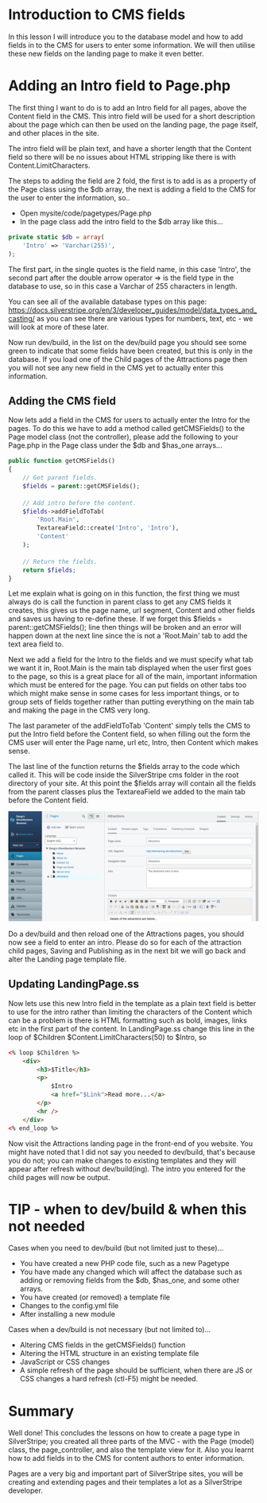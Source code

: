 # Introduction to CMS fields

In this lesson I will introduce you to the database model and how to add fields in to the CMS for users to enter some information. We will then utilise these new fields on the landing page to make it even better.

# Adding an Intro field to Page.php

The first thing I want to do is to add an Intro field for all pages, above the Content field in the CMS. This intro field will be used for a short description about the page which can then be used on the landing page, the page itself, and other places in the site.

The intro field will be plain text, and have a shorter length that the Content field so there will be no issues about HTML stripping like there is with Content.LimitCharacters.

The steps to adding the field are 2 fold, the first is to add is as a property of the Page class using the $db array, the next is adding a field to the CMS for the user to enter the information, so..

* Open mysite/code/pagetypes/Page.php
* In the page class add the intro field to the $db array like this...

```php
private static $db = array(
    'Intro' => 'Varchar(255)',
);
```

The first part, in the single quotes is the field name, in this case 'Intro', the second part after the double arrow operator => is the field type in the database to use, so in this case a Varchar of 255 characters in length.

You can see all of the available database types on this page: https://docs.silverstripe.org/en/3/developer_guides/model/data_types_and_casting/ as you can see there are various types for numbers, text, etc - we will look at more of these later.

Now run dev/build, in the list on the dev/build page you should see some green to indicate that some fields have been created, but this is only in the database. If you load one of the Child pages of the Attractions page then you will not see any new field in the CMS yet to actually enter this information.

## Adding the CMS field

Now lets add a field in the CMS for users to actually enter the Intro for the pages. To do this we have to add a method called getCMSFields() to the Page model class (not the controller), please add the following to your Page.php in the Page class under the $db and $has_one arrays...

```php
public function getCMSFields()
{
    // Get parent fields.
    $fields = parent::getCMSFields();

    // Add intro before the content.
    $fields->addFieldToTab(
        'Root.Main',
        TextareaField::create('Intro', 'Intro'),
        'Content'
    );

    // Return the fields.
    return $fields;
}
```

Let me explain what is going on in this function, the first thing we must always do is call the function in parent class to get any CMS fields it creates, this gives us the page name, url segment, Content and other fields and saves us having to re-define these. If we forget this $fields = parent::getCMSFields(); line then things will be broken and an error will happen down at the next line since the is not a 'Root.Main' tab to add the text area field to.

Next we add a field for the Intro to the fields and we must specify what tab we want it in, Root.Main is the main tab displayed when the user first goes to the page, so this is a great place for all of the main, important information which must be entered for the page. You can put fields on other tabs too which might make sense in some cases for less important things, or to group sets of fields together rather than putting everything on the main tab and making the page in the CMS very long.

The last parameter of the addFieldToTab 'Content' simply tells the CMS to put the Intro field before the Content field, so when filling out the form the CMS user will enter the Page name, url etc, Intro, then Content which makes sense.

The last line of the function returns the $fields array to the code which called it. This will be code inside the SilverStripe cms folder in the root directory of your site. At this point the $fields array will contain all the fields from the parent classes plus the TextareaField we added to the main tab before the Content field.

![Intro field](img/06_intro-cms-field.png "Intro field")

Do a dev/build and then reload one of the Attractions pages, you should now see a field to enter an intro. Please do so for each of the attraction child pages, Saving and Publishing as in the next bit we will go back and alter the Landing page template file.

## Updating LandingPage.ss

Now lets use this new Intro field in the template as a plain text field is better to use for the intro rather than limiting the characters of the Content which can be a problem is there is HTML formatting such as bold, images, links etc in the first part of the content. In LandingPage.ss change this line in the loop of $Children $Content.LimitCharacters(50) to $Intro, so

```html
<% loop $Children %>
    <div>
        <h3>$Title</h3>
        <p>
            $Intro
            <a href="$Link">Read more...</a>
        </p>
        <hr />
    </div>
<% end_loop %>
```

Now visit the Attractions landing page in the front-end of you website. You might have noted that I did not say you needed to dev/build, that's because you do not; you can make changes to existing templates and they will appear after refresh without dev/build(ing). The intro you entered for the child pages will now be output.

# TIP - when to dev/build & when this not needed

Cases when you need to dev/build (but not limited just to these)...
* You have created a new PHP code file, such as a new Pagetype
* You have made any changed which will affect the database such as adding or removing fields from the $db, $has_one, and some other arrays.
* You have created (or removed) a template file
* Changes to the config.yml file
* After installing a new module

Cases when a dev/build is not necessary (but not limited to)...
* Altering CMS fields in the getCMSFields() function
* Altering the HTML structure in an existing template file
* JavaScript or CSS changes
* A simple refresh of the page should be sufficient, when there are JS or CSS changes a hard refresh (ctl-F5) might be needed.

# Summary

Well done! This concludes the lessons on how to create a page type in SilverStripe; you created all three parts of the MVC - with the Page (model) class, the page_controller, and also the template view for it. Also you learnt how to add fields in to the CMS for content authors to enter information.

Pages are a very big and important part of SilverStripe sites, you will be creating and extending pages and their templates a lot as a SilverStripe developer.